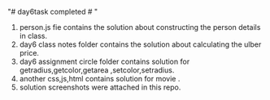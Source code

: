 "# day6task completed # " 

1. person.js fie contains the solution about constructing the person details in class.
2. day6 class notes folder contains the solution about calculating the ulber price.
3. day6 assignment circle folder contains solution for  getradius,getcolor,getarea ,setcolor,setradius.
4. another css,js,html contains solution for movie .
5. solution screenshots were attached in this repo.

